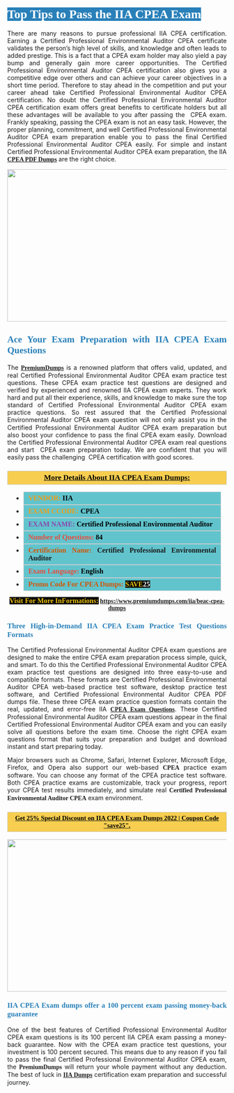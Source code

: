 <h1 style="text-align: justify;"><span style="color:#ffffff;"><span style="font-family:Georgia,serif;"><strong><span style="background-color:#2980b9;">Top Tips to Pass the IIA CPEA Exam</span></strong></span></span></h1>

<p style="text-align: justify;">There are many reasons to pursue professional IIA CPEA certification. Earning a Certified Professional Environmental Auditor CPEA certificate validates the person’s high level of skills, and knowledge and often leads to added prestige. This is a fact that a CPEA exam holder may also yield a pay bump and generally gain more career opportunities. The Certified Professional Environmental Auditor CPEA certification also gives you a competitive edge over others and can achieve your career objectives in a short time period. Therefore to stay ahead in the competition and put your career ahead take Certified Professional Environmental Auditor CPEA certification. No doubt the Certified Professional Environmental Auditor CPEA certification exam offers great benefits to certificate holders but all these advantages will be available to you after passing the  CPEA exam. Frankly speaking, passing the CPEA exam is not an easy task. However, the proper planning, commitment, and well Certified Professional Environmental Auditor CPEA exam preparation enable you to pass the final Certified Professional Environmental Auditor CPEA easily. For simple and instant Certified Professional Environmental Auditor CPEA exam preparation, the IIA <span style="font-family:Georgia,serif;"><strong><a href="https://www.premiumdumps.com/iia/beac-cpea-dumps">CPEA PDF Dumps</a></strong></span> are the right choice.</p>

<p style="text-align: center;"><a href="https://www.premiumdumps.com/iia/beac-cpea-dumps"><img alt="" src="https://i.imgur.com/VJaqCPg.jpeg" style="width: 700px; height: 350px;" /></a></p>

<h2 style="text-align: justify;"><span style="color:#2980b9;"><span style="font-family:Georgia,serif;"><strong>Ace Your Exam Preparation with IIA CPEA Exam Questions</strong></span></span></h2>

<p style="text-align: justify;">The <a href="https://www.premiumdumps.com/"><span style="font-size:14px;"><span style="font-family:Georgia,serif;"><strong>PremiumDumps</strong></span></span></a> is a renowned platform that offers valid, updated, and real Certified Professional Environmental Auditor CPEA exam practice test questions. These CPEA exam practice test questions are designed and verified by experienced and renowned IIA CPEA exam experts. They work hard and put all their experience, skills, and knowledge to make sure the top standard of Certified Professional Environmental Auditor CPEA exam practice questions. So rest assured that the Certified Professional Environmental Auditor CPEA <span style="font-size:11.0pt"><span style="line-height:115%"><span calibri="" style="font-family:">exam question</span></span></span> will not only assist you in the Certified Professional Environmental Auditor CPEA exam preparation but also boost your confidence to pass the final CPEA exam easily. Download the Certified Professional Environmental Auditor CPEA exam real questions and start  CPEA exam preparation today. We are confident that you will easily pass the challenging  CPEA certification with good scores.</p>

<h3 style="background: #f7ce50; border: 1px solid rgb(204, 204, 204); padding: 5px 10px; text-align: center;"><span style="font-family:Georgia,serif;"><u><u><span style="color:#000000;"><span style="font-size:11pt"><span style="line-height:normal"><b><span style="font-size:13.0pt"><span cambria="">More Details About IIA CPEA Exam Dumps:</span></span></b></span></span></span></u></u></span></h3>

<ul>
	<li style="margin:0cm 10pt">
	<div style="background:#61c4cd; border: 1px solid rgb(204, 204, 204); padding: 5px 10px; text-align: justify;"><span style="font-family:Georgia,serif;"><span style="font-size:11pt"><span style="line-height:normal"><b><span style="font-size:12.0pt"><span new="" roman="" times=""><span style="color:#f39c12;">VENDOR:</span> <span style="color:#000000;">IIA</span></span></span></b></span></span></span></div>
	</li>
	<li style="margin:0cm 10pt">
	<div style="background: #61c4cd; border: 1px solid rgb(204, 204, 204); padding: 5px 10px; text-align: justify;"><span style="font-family:Georgia,serif;"><span style="font-size:11pt"><span style="line-height:normal"><b><span style="font-size:12.0pt"><span new="" roman="" times=""><span style="color:#f39c12;">EXAM CCODE:</span> <span style="color:#000000;">CPEA</span></span></span></b></span></span></span></div>
	</li>
	<li style="margin:0cm 10pt">
	<div style="background: #61c4cd; border: 1px solid rgb(204, 204, 204); padding: 5px 10px; text-align: justify;"><span style="font-family:Georgia,serif;"><span style="font-size:11pt"><span style="line-height:normal"><b><span style="font-size:12.0pt"><span new="" roman="" times=""><span style="color:#8e44ad;">EXAM NAME:</span> <span style="color:#000000;">Certified Professional Environmental Auditor</span></span></span></b></span></span></span></div>
	</li>
	<li style="margin:0cm 10pt">
	<div style="background: #61c4cd; border: 1px solid rgb(204, 204, 204); padding: 5px 10px;"><span style="font-family:Georgia,serif;"><span style="font-size:11pt"><span style="line-height:normal"><b><span style="font-size:12.0pt"><span new="" roman="" times=""><span style="color:#e74c3c;">Number of Questions:</span><span style="color:#000000;"><span style="color:#f1c40f;"> </span>84</span></span></span></b></span></span></span></div>
	</li>
	<li style="margin:0cm 10pt">
	<div style="background: #61c4cd; border: 1px solid rgb(204, 204, 204); padding: 5px 10px; text-align: justify;"><span style="font-family:Georgia,serif;"><span style="font-size:11pt"><span style="line-height:normal"><b><span style="font-size:12.0pt"><span new="" roman="" times=""><span style="color:#d35400;">Certification Name:</span> Certified Professional Environmental Auditor</span></span></b></span></span></span></div>
	</li>
	<li style="margin:0cm 10pt">
	<div style="background: #61c4cd; border: 1px solid rgb(204, 204, 204); padding: 5px 10px; text-align: justify;"><span style="font-family:Georgia,serif;"><span style="font-size:11pt"><span style="line-height:normal"><b><span style="font-size:12.0pt"><span new="" roman="" times=""><span style="color:#e74c3c;">Exam Language:</span> <span style="color:#000000;">English</span></span></span></b></span></span></span></div>
	</li>
	<li style="margin:0cm 10pt">
	<div style="background: #61c4cd; border: 1px solid rgb(204, 204, 204); padding: 5px 10px;"><span style="font-family:Georgia,serif;"><span style="font-size:11pt"><span style="line-height:normal"><b><span style="font-size:12.0pt"><span new="" roman="" times=""><span style="color:#d35400;">Promo Code For CPEA Dumps:</span><span style="color:#f1c40f;"> <span style="background-color:#000000;">SAVE</span></span><span style="color:#ffffff;"><span style="background-color:#000000;">25</span></span></span></span></b></span></span></span></div>
	</li>
</ul>

<p style="text-align: center;"><span style="font-family:Georgia,serif;"><strong><span style="font-size:16px;"><span style="color:#f1c40f;"><span style="background-color:#000000;">Visit For More InFormations:</span></span></span> <a href="https://www.premiumdumps.com/iia/beac-cpea-dumps">https://www.premiumdumps.com/iia/beac-cpea-dumps</a></strong></span></p>

<h3 style="text-align: justify;"><span style="color:#2980b9;"><span style="font-family:Georgia,serif;"><strong><strong><strong>Three High-in-Demand IIA CPEA Exam Practice Test Questions Formats</strong></strong></strong></span></span></h3>

<p style="text-align: justify;">The Certified Professional Environmental Auditor CPEA exam questions are designed to make the entire CPEA exam preparation process simple, quick, and smart. To do this the Certified Professional Environmental Auditor CPEA exam practice test questions are designed into three easy-to-use and compatible formats. These formats are Certified Professional Environmental Auditor CPEA web-based practice test software, desktop practice test software, and Certified Professional Environmental Auditor CPEA PDF dumps file. These three CPEA exam practice question formats contain the real, updated, and error-free IIA <span style="font-family:Georgia,serif;"><strong><a href="https://www.premiumdumps.com/iia/beac-cpea-dumps">CPEA Exam Questions</a></strong></span>. These Certified Professional Environmental Auditor CPEA exam questions appear in the final Certified Professional Environmental Auditor CPEA exam and you can easily solve all questions before the exam time. Choose the right CPEA exam questions format that suits your preparation and budget and download instant and start preparing today.</p>

<p style="text-align: justify;">Major browsers such as Chrome, Safari, Internet Explorer, Microsoft Edge, Firefox, and Opera also support our web-based <span style="font-family:Georgia,serif;"><strong> CPEA</strong></span> practice exam software. You can choose any format of the CPEA practice test software. Both CPEA practice exams are customizable, track your progress, report your CPEA test results immediately, and simulate real <span style="font-family:Georgia,serif;"><strong>Certified Professional Environmental Auditor CPEA</strong></span> exam environment.</p>

<h3 style="background: rgb(247, 206, 80); border: 1px solid rgb(204, 204, 204); padding: 5px 10px; text-align: center;"><span style="font-family:Georgia,serif;"><u><span style="color:#000000;"><span style="font-size:11pt;"><span style="line-height:normal;"><b><span cambria="">Get 25% Special Discount on IIA CPEA Exam Dumps 2022 | Coupon Code "save25".</span></b></span></span></span></u></span></h3>

<p style="text-align: center;"><strong><a href="https://www.premiumdumps.com/iia/beac-cpea-dumps"><img alt="" src="https://i.imgur.com/F18GQwv.jpeg" style="width: 700px; height: 350px;" /></a></strong></p>

<h3 style="text-align: justify;"><span style="color:#2980b9;"><span style="font-family:Georgia,serif;"><strong><strong><strong>IIA CPEA Exam dumps offer a 100 percent exam passing money-back guarantee</strong></strong></strong></span></span></h3>

<p style="text-align: justify;">One of the best features of Certified Professional Environmental Auditor CPEA exam questions is its 100 percent IIA CPEA exam passing a money-back guarantee. Now with the CPEA exam practice test questions, your investment is 100 percent secured. This means due to any reason if you fail to pass the final Certified Professional Environmental Auditor CPEA exam, the <span style="font-size:14px;"><span style="font-family:Georgia,serif;"><strong>PremiumDumps</strong></span></span> will return your whole payment without any deduction. The best of luck in <a href="https://www.premiumdumps.com/iia-exam-dumps"><span style="font-family:Georgia,serif;"><strong>IIA Dumps</strong></span></a> certification exam preparation and successful journey.</p>
